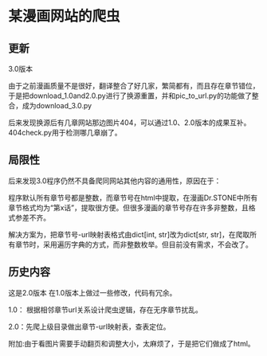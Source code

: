 # 某漫画网站的爬虫

## 更新

3.0版本

由于之前漫画质量不是很好，翻译整合了好几家，繁简都有，而且存在章节错位，于是把download_1.0and2.0.py进行了换源重置，并和pic_to_url.py的功能做了整合，成为download_3.0.py

后来发现换源后有几章网站那边图片404，可以通过1.0、2.0版本的成果互补。404check.py用于检测哪几章崩了。

## 局限性

后来发现3.0程序仍然不具备爬同网站其他内容的通用性，原因在于：

程序默认所有章节号都是整数，而章节号在html中提取，在漫画Dr.STONE中所有章节格式均为“第x话”，提取很方便。但很多漫画的章节号存在许多非整数，且格式参差不齐。

解决方案为，把章节号-url映射表格式由dict[int, str]改为dict[str, str]，在爬取所有章节时，采用遍历字典的方式，而非整数枚举。但目前没有需求，不会改了。

## 历史内容

这是2.0版本 在1.0版本上做过一些修改，代码有冗余。

1.0： 根据相邻章节url关系设计爬虫逻辑，存在无序章节扰乱。

2.0：先爬上级目录做出章节-url映射表，查表定位。

附加:由于看图片需要手动翻页和调整大小，太麻烦了，于是把它们做成了html。


